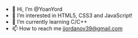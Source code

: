 - 👋 Hi, I’m @YoanYord
- 👀 I’m interested in HTML5, CSS3 and JavaScript!
- 🌱 I’m currently learning C/C++
- 📫 How to reach me jjordanov39@gmail.com 

<!---
hackermaniac/hackermaniac is a ✨ special ✨ repository because its `README.md` (this file) appears on your GitHub profile.
You can click the Preview link to take a look at your changes.
--->
